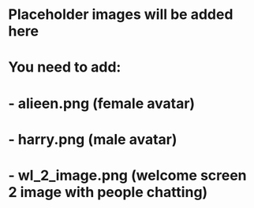# Placeholder images will be added here
# You need to add:
# - alieen.png (female avatar)
# - harry.png (male avatar)
# - wl_2_image.png (welcome screen 2 image with people chatting)